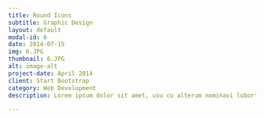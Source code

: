 ```yaml
---
title: Round Icons
subtitle: Graphic Design
layout: default
modal-id: 6
date: 2014-07-15
img: 6.JPG
thumbnail: 6.JPG
alt: image-alt
project-date: April 2014
client: Start Bootstrap
category: Web Development
description: Lorem ipsum dolor sit amet, usu cu alterum nominavi lobortis. At duo novum diceret. Tantas apeirian vix et, usu sanctus postulant inciderint ut, populo diceret necessitatibus in vim. Cu eum dicam feugiat noluisse.

---
```

